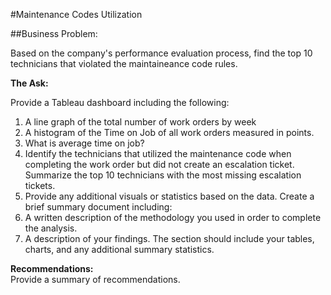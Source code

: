 #Maintenance Codes Utilization


##Business Problem:

Based on the company's performance evaluation process, find the top 10 technicians that violated the maintaineance code rules.

**The Ask:** <br>

Provide a Tableau dashboard including the following:
1. A line graph of the total number of work orders by week
2. A histogram of the Time on Job of all work orders measured in points. 
3. What is average time on job?
4. Identify the technicians that utilized the maintenance code when completing
the work order but did not create an escalation ticket. Summarize the top 10
technicians with the most missing escalation tickets.
5. Provide any additional visuals or statistics based on the data.
Create a brief summary document including:
6. A written description of the methodology you used in order to complete the
analysis.
7. A description of your findings. The section should include your tables, charts,
and any additional summary statistics.

**Recommendations:** <br> Provide a summary of recommendations. 

